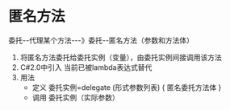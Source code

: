 ﻿# 匿名方法
委托--代理某个方法---》委托--匿名方法（参数和方法体）
1.  将匿名方法委托给委托实例（变量），由委托实例间接调用该方法
2. C#2.0中引入 当前已被lambda表达式替代
3. 用法
    - 定义
     委托实例=delegate (形式参数列表)
     {
      匿名委托方法体
     }
     - 调用
     委托实例（实际参数）
